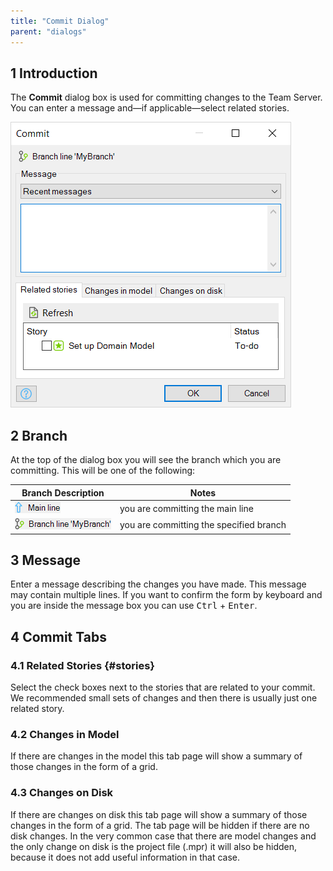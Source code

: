 ```yaml
---
title: "Commit Dialog"
parent: "dialogs"
---
```


## 1 Introduction

The **Commit** dialog box is used for committing changes to the Team Server. You can enter a message and—if applicable—select related stories.

![ ](attachments/commit-dialog/commit-dialog-stories.png)

## 2 Branch

At the top of the dialog box you will see the branch which you are committing. This will be one of the following:

| Branch Description | Notes |
| --- | --- |
| ![](attachments/commit-dialog/commit-main.png) |  you are committing the main line |
| ![](attachments/commit-dialog/commit-branch.png) |  you are committing the specified branch |

## 3 Message

Enter a message describing the changes you have made. This message may contain multiple lines. If you want to confirm the form by keyboard and you are inside the message box you can use <kbd>Ctrl</kbd> + <kbd>Enter</kbd>.

## 4 Commit Tabs

### 4.1 Related Stories {#stories}

Select the check boxes next to the stories that are related to your commit. We recommended small sets of changes and then there is usually just one related story.

### 4.2 Changes in Model

If there are changes in the model this tab page will show a summary of those changes in the form of a grid.

### 4.3 Changes on Disk

If there are changes on disk this tab page will show a summary of those changes in the form of a grid. The tab page will be hidden if there are no disk changes. In the very common case that there are model changes and the only change on disk is the project file (.mpr) it will also be hidden, because it does not add useful information in that case.
